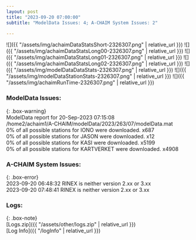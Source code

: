 ```yaml
---
layout: post
title: "2023-09-20 07:00:00"
subtitle: "ModelData Issues: 4; A-CHAIM System Issues: 2"

---
```


![]({{ "/assets/img/achaimDataStatsShort-2326307.png" | relative_url }})
![]({{ "/assets/img/achaimDataStatsLong00-2326307.png" | relative_url }})
![]({{ "/assets/img/achaimDataStatsLong01-2326307.png" | relative_url }})
![]({{ "/assets/img/achaimDataStatsLong02-2326307.png" | relative_url }})
![]({{ "/assets/img/modelDataDataStats-2326307.png" | relative_url }})
![]({{ "/assets/img/modelDataStationStats-2326307.png" | relative_url }})
![]({{ "/assets/img/achaimRunTime-2326307.png" | relative_url }})


### ModelData Issues:  
  
{: .box-warning}  
 ModelData report for 20-Sep-2023 07:15:08   
 /home2/achaim1/A-CHAIM/modelData/2023/263/07/modelData.mat   
 0% of all possible stations for IONO were downloaded. x687   
 0% of all possible stations for JASON were downloaded. x12   
 0% of all possible stations for KASI were downloaded. x5199   
 0% of all possible stations for KARTVERKET were downloaded. x4908   
  
### A-CHAIM System Issues:  
  
{: .box-error}  
2023-09-20 06:48:32 RINEX is neither version 2.xx or 3.xx  
2023-09-20 07:48:41 RINEX is neither version 2.xx or 3.xx  

### Logs:  
  
{: .box-note}  
[Logs.zip]({{ "/assets/other/logs.zip" | relative_url }})  
[Log Info]({{ "/logInfo" | relative_url }})  
